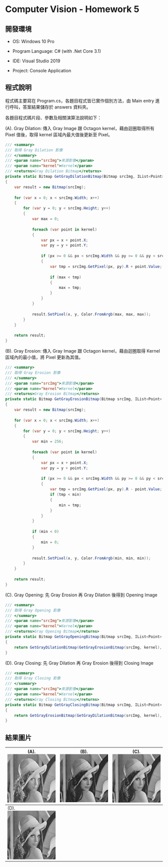 # Computer Vision - Homework 5

## 開發環境

- OS: Windows 10 Pro

- Program Language: C# (with .Net Core 3.1)
- IDE: Visual Studio 2019
- Project: Console Application

## 程式說明

程式碼主要寫在 Program.cs，各題目程式皆已實作個別方法，由 Main entry 進行呼叫，答案結果儲存於 answers 資料夾。

各題目程式碼片段、參數及相關演算法說明如下：

(A). Gray Dilation: 傳入 Gray Image 跟 Octagon kernel，藉由迴圈取得所有 Pixel 值後，取得 kernel 區域內最大值後更新至 Pixel。

```c#
/// <summary>
/// 取得 Gray Dilation 影像
/// </summary>
/// <param name="srcImg">來源影像</param>
/// <param name="kernel">Kernel</param>
/// <returns>Gray Dilation Bitmap</returns>
private static Bitmap GetGrayDilationBitmap(Bitmap srcImg, IList<Point> kernel)
{
    var result = new Bitmap(srcImg);

    for (var x = 0; x < srcImg.Width; x++)
    {
        for (var y = 0; y < srcImg.Height; y++)
        {
            var max = 0;

            foreach (var point in kernel)
            {
                var px = x + point.X;
                var py = y + point.Y;

                if (px >= 0 && px < srcImg.Width && py >= 0 && py < srcImg.Height)
                {
                    var tmp = srcImg.GetPixel(px, py).R + point.Value;

                    if (max < tmp)
                    {
                        max = tmp;
                    }
                }
            }

            result.SetPixel(x, y, Color.FromArgb(max, max, max));
        }
    }

    return result;
}
```
(B). Gray Erosion: 傳入 Gray Image 跟 Octagon kernel，藉由迴圈取得 Kernel 區域內的最小值，將 Pixel 更新為其值。

```c#
/// <summary>
/// 取得 Gray Erosion 影像
/// </summary>
/// <param name="srcImg">來源影像</param>
/// <param name="kernel">Kernel</param>
/// <returns>Gray Erosion Bitmap</returns>
private static Bitmap GetGrayErosionBitmap(Bitmap srcImg, IList<Point> kernel)
{
    var result = new Bitmap(srcImg);

    for (var x = 0; x < srcImg.Width; x++)
    {
        for (var y = 0; y < srcImg.Height; y++)
        {
            var min = 256;

            foreach (var point in kernel)
            {
                var px = x + point.X;
                var py = y + point.Y;

                if (px >= 0 && px < srcImg.Width && py >= 0 && py < srcImg.Height)
                {
                    var tmp = srcImg.GetPixel(px, py).R - point.Value;
                    if (tmp < min)
                    {
                        min = tmp;
                    }
                }
            }

            if (min < 0)
            {
                min = 0;
            }

            result.SetPixel(x, y, Color.FromArgb(min, min, min));
        }
    }

    return result;
}
```

(C). Gray Opening: 先 Gray Erosion 再 Gray Dilation 後得到 Opening Image

```c#
/// <summary>
/// 取得 Gray Opening 影像
/// </summary>
/// <param name="srcImg">來源影像</param>
/// <param name="kernel">Kernel</param>
/// <returns>Gray Opening Bitmap</returns>
private static Bitmap GetGrayOpeningBitmap(Bitmap srcImg, IList<Point> kernel)
{
    return GetGrayDilationBitmap(GetGrayErosionBitmap(srcImg, kernel), kernel);
}
```

(D). Gray Closing: 先 Gray Dilation 再 Gray Erosion 後得到 Closing Image

```c#
/// <summary>
/// 取得 Gray Closing 影像
/// </summary>
/// <param name="srcImg">來源影像</param>
/// <param name="kernel">Kernel</param>
/// <returns>Gray Closing Bitmap</returns>
private static Bitmap GetGrayClosingBitmap(Bitmap srcImg, IList<Point> kernel)
{
    return GetGrayErosionBitmap(GetGrayDilationBitmap(srcImg, kernel), kernel);
}
```

## 結果圖片
| (A). <img src="https://raw.githubusercontent.com/seventychi/ntu-csie-computer-vision/main/Hw5/Answers/a.png" style="zoom:50%;" /> | (B). <img src="https://raw.githubusercontent.com/seventychi/ntu-csie-computer-vision/main/Hw5/Answers/b.png" style="zoom:50%;" /> | (C). <img src="https://raw.githubusercontent.com/seventychi/ntu-csie-computer-vision/main/Hw5/Answers/c.png" style="zoom:50%;" /> |
| ------------------------------------------------------------ | ------------------------------------------------------------ | ------------------------------------------------------------ |
| (D).<img src="https://raw.githubusercontent.com/seventychi/ntu-csie-computer-vision/main/Hw5/Answers/d.png" style="zoom:50%;" /> |                                                              |                                                              |





